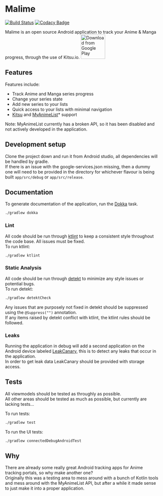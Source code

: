 # Malime

[![Build Status](https://app.bitrise.io/app/b9a83a0271f20f47/status.svg?token=5iXkOtZfs29XH4IaFFwYSQ&branch=master)](https://app.bitrise.io/app/b9a83a0271f20f47)
[![Codacy Badge](https://api.codacy.com/project/badge/Grade/faca56bb0a8b42c7ba155c32397a4708)](https://www.codacy.com/app/Chesire/Malime?utm_source=github.com&amp;utm_medium=referral&amp;utm_content=Chesire/Malime&amp;utm_campaign=Badge_Grade)

Malime is an open source Android application to track your Anime & Manga progress, through the use of Kitsu.io.
[<img src="https://play.google.com/intl/en_us/badges/images/generic/en_badge_web_generic.png"
      alt="Download from Google Play"
      height="80">](https://play.google.com/store/apps/details?id=com.chesire.malime)

[//]: # (Add pictures of the app 1 - 3)

## Features
Features include:

  - Track Anime and Manga series progress
  - Change your series state
  - Add new series to your lists
  - Quick access to your lists with minimal navigation
  - [Kitsu](https://kitsu.io) and [MyAnimeList](https://myanimelist.net/)* support

Note: MyAnimeList currently has a broken API, so it has been disabled and not actively developed in the application.

## Development setup
Clone the project down and run it from Android studio, all dependencies will be handled by gradle.  
If there is an issue with the google-services.json missing, then a dummy one will need to be provided in the directory for whichever flavour is being built `app/src/debug` or `app/src/release`.

## Documentation
To generate documentation of the application, run the [Dokka](https://github.com/Kotlin/dokka) task.  
```sh
./gradlew dokka
```

### Lint
All code should be run through [ktlint](https://ktlint.github.io/) to keep a consistent style throughout the code base. All issues must be fixed.  
To run ktlint:   
```sh
./gradlew ktlint
```

### Static Analysis
All code should be run through [detekt](https://github.com/arturbosch/detekt) to minimize any style issues or potential bugs.  
To run detekt:  
```sh
./gradlew detektCheck
```  
Any issues that are purposely not fixed in detekt should be suppressed using the `@Suppress("")` annotation.  
If any items raised by detekt conflict with ktlint, the ktlint rules should be followed.  

### Leaks
Running the application in debug will add a second application on the Android device labeled [LeakCanary](https://github.com/square/leakcanary), this is to detect any leaks that occur in the application.  
In order to get leak data LeakCanary should be provided with storage access.

## Tests
All viewmodels should be tested as throughly as possible.  
All other areas should be tested as much as possible, but currently are lacking tests...

To run tests:  
```sh
./gradlew test
```  
To run the UI tests:
```sh
./gradlew connectedDebugAndroidTest
```

## Why
There are already some really great Android tracking apps for Anime tracking portals, so why make another one?  
Originally this was a testing area to mess around with a bunch of Kotlin tools and mess around with the MyAnimeList API, but after a while it made sense to just make it into a proper application.
